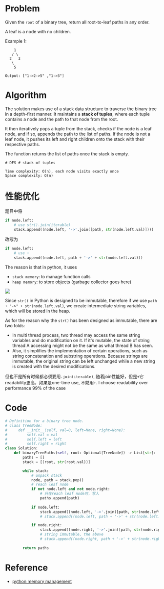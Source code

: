 # Problem
Given the `root` of a binary tree, return all root-to-leaf paths in any order.

A leaf is a node with no children.

Example 1:
```
    1
   / \
  2   3
   \
    5
```
```
Output: ["1->2->5" ,"1->3"]
```

# Algorithm

The solution makes use of a stack data structure to traverse the binary tree in a depth-first manner. It maintains a **stack of tuples**, where each tuple contains a node and the path to that node from the root.

It then iteratively pops a tuple from the stack, checks if the node is a leaf node, and if so, appends the path to the list of paths. If the node is not a leaf node, it pushes its left and right children onto the stack with their respective paths.

The function returns the list of paths once the stack is empty.


```
# DFS # stack of tuples

Time complexity: O(n), each node visits exactly once
Space complexity: O(n)
```

# 性能优化

题目中将
```python
if node.left:
    # use str().join(iterable)
    stack.append((node.left, '->'.join([path, str(node.left.val)])))
```
改写为
```python
if node.left:
    # use +
    stack.append((node.left, path + '->' + str(node.left.val)))
```

The reason is that in python, it uses
- `stack memory`: to manage function calls
- `heap memory`: to store objects (garbage collector goes here)

![](https://miro.medium.com/v2/resize:fit:804/1*xnHGBRJ1eIG83sJVrJ81Hw.png)

Since `str()` in Python is designed to be immutable, therefore if we use `path + "->" + str(node.left.val)`, we create intermediate string variables, which will be stored in the heap.

As for the reason why the `str()` has been designed as immutable, there are two folds:
- In multi thread process, two thread may access the same string variables and do modification on it. If it's mutable, the state of string thread A accessing might not be the same as what thread B has seen.
- Also, it simplifies the implementation of certain operations, such as string concatenation and substring operations. Because strings are immutable, the original string can be left unchanged while a new string is created with the desired modifications.

但也不是所有时候都必须要用`.join(iterable)`, 随着join性能好，但是`+`它readability更高，如果是one-time use, 不妨用`+`. I choose readability over performance 99% of the case

# Code
```python
# Definition for a binary tree node.
# class TreeNode:
#     def __init__(self, val=0, left=None, right=None):
#         self.val = val
#         self.left = left
#         self.right = right
class Solution:
    def binaryTreePaths(self, root: Optional[TreeNode]) -> List[str]:
        paths = []
        stack = [(root, str(root.val))]

        while stack:
            # unpack stack
            node, path = stack.pop()
            # reach leaf node
            if not node.left and not node.right:
                # 只在reach leaf node时，写入
                paths.append(path)
            
            if node.left:
                stack.append((node.left, '->'.join([path, str(node.left.val)])))
                # stack.append((node.left, path + '->' + str(node.left.val)))

            if node.right:
                stack.append((node.right, '->'.join([path, str(node.right.val)])))
                # string immutable, the above
                # stack.append((node.right, path + '->' + str(node.right.val)))
        
        return paths
```


# Reference
- [python memory management](https://scoutapm.com/blog/python-memory-management#:~:text=Heap%20memory,-All%20objects%20and&text=When%20a%20variable%20is%20created,by%20all%20your%20program's%20methods.)